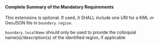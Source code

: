 #### Complete Summary of the Mandatory Requirements

This extensions is optional. If used, it SHALL include one URI for a KML or GeoJSON file in `boundary.region`.

`boundary.localName` should only be used to provide the colloquial name(s)/description(s) of the identified region, if applicable